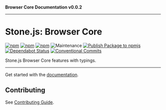 **Browser Core Documentation v0.0.2**

***

# Stone.js: Browser Core

[![npm](https://img.shields.io/npm/l/@stone-js/browser-core)](https://opensource.org/licenses/Apache-2.0)
[![npm](https://img.shields.io/npm/v/@stone-js/browser-core)](https://www.npmjs.com/package/@stone-js/browser-core)
[![npm](https://img.shields.io/npm/dm/@stone-js/browser-core)](https://www.npmjs.com/package/@stone-js/browser-core)
![Maintenance](https://img.shields.io/maintenance/yes/2025)
[![Publish Package to npmjs](https://github.com/stonemjs/browser-core/actions/workflows/release.yml/badge.svg)](https://github.com/stonemjs/browser-core/actions/workflows/release.yml)
[![Dependabot Status](https://img.shields.io/badge/Dependabot-enabled-brightgreen.svg?logo=dependabot)](https://github.com/stonemjs/browser-core/network/updates)
[![Conventional Commits](https://img.shields.io/badge/Conventional%20Commits-1.0.0-yellow.svg)](https://conventionalcommits.org)

Stone.js Browser Core features with typings.

---

Get started with the [documentation](https://stonejs.com/docs/browser).

## Contributing

See [Contributing Guide](https://github.com/stonemjs/browser-core/blob/main/CONTRIBUTING.md).
